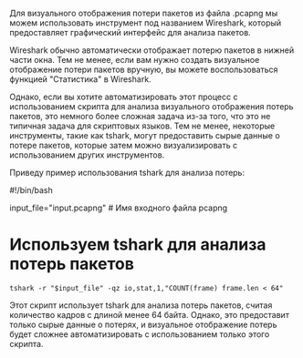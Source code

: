 Для визуального отображения потери пакетов из файла .pcapng мы можем использовать инструмент под названием Wireshark, который предоставляет графический интерфейс для анализа пакетов.

Wireshark обычно автоматически отображает потерю пакетов в нижней части окна. Тем не менее, если вам нужно создать визуальное отображение потери пакетов вручную, вы можете воспользоваться функцией "Статистика" в Wireshark.

Однако, если вы хотите автоматизировать этот процесс с использованием скрипта для анализа визуального отображения потерь пакетов, это немного более сложная задача из-за того, что это не типичная задача для скриптовых языков. Тем не менее, некоторые инструменты, такие как tshark, могут предоставить сырые данные о потере пакетов, которые затем можно визуализировать с использованием других инструментов.

Приведу пример использования tshark для анализа потерь:

#!/bin/bash

input_file="input.pcapng"  # Имя входного файла pcapng

# Используем tshark для анализа потерь пакетов
`tshark -r "$input_file" -qz io,stat,1,"COUNT(frame) frame.len < 64"`


Этот скрипт использует tshark для анализа потерь пакетов, считая количество кадров с длиной менее 64 байта. Однако, это предоставит только сырые данные о потерях, и визуальное отображение потерь будет сложнее автоматизировать с использованием только этого скрипта.